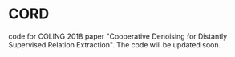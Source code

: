 # CORD
code for COLING 2018 paper "Cooperative Denoising for Distantly Supervised Relation Extraction".
The code will be updated soon.
